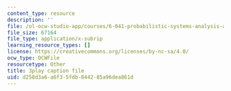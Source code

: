 ```yaml
---
content_type: resource
description: ''
file: /ol-ocw-studio-app/courses/6-041-probabilistic-systems-analysis-and-applied-probability-fall-2010/d258d3a6a6f35fdb844285a96dea861d_-qCEoqpwjf4.vtt
file_size: 67164
file_type: application/x-subrip
learning_resource_types: []
license: https://creativecommons.org/licenses/by-nc-sa/4.0/
ocw_type: OCWFile
resourcetype: Other
title: 3play caption file
uid: d258d3a6-a6f3-5fdb-8442-85a96dea861d
---
```

